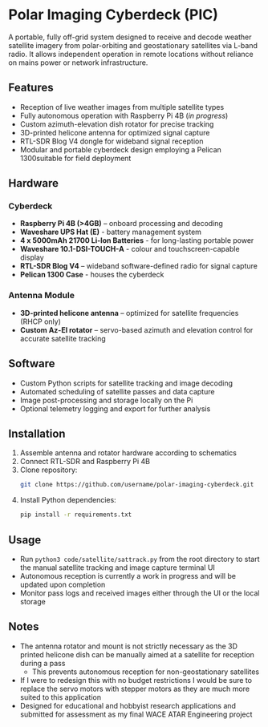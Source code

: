 # Polar Imaging Cyberdeck (PIC)

A portable, fully off-grid system designed to receive and decode weather satellite imagery from polar-orbiting and geostationary satellites via L-band radio. It allows independent operation in remote locations without reliance on mains power or network infrastructure.

## Features

- Reception of live weather images from multiple satellite types
- Fully autonomous operation with Raspberry Pi 4B (*in progress*)
- Custom azimuth-elevation dish rotator for precise tracking
- 3D-printed helicone antenna for optimized signal capture
- RTL-SDR Blog V4 dongle for wideband signal reception
- Modular and portable cyberdeck design employing a Pelican 1300suitable for field deployment

## Hardware
### Cyberdeck
- **Raspberry Pi 4B (>4GB)** – onboard processing and decoding
- **Waveshare UPS Hat (E)** - battery management system
- **4 x 5000mAh 21700 Li-Ion Batteries** - for long-lasting portable power
- **Waveshare 10.1-DSI-TOUCH-A** - colour and touchscreen-capable display
- **RTL-SDR Blog V4** – wideband software-defined radio for signal capture
- **Pelican 1300 Case** - houses the cyberdeck

### Antenna Module
- **3D-printed helicone antenna** – optimized for satellite frequencies (RHCP only)
- **Custom Az-El rotator** – servo-based azimuth and elevation control for accurate satellite tracking

## Software

- Custom Python scripts for satellite tracking and image decoding
- Automated scheduling of satellite passes and data capture
- Image post-processing and storage locally on the Pi
- Optional telemetry logging and export for further analysis

## Installation

1. Assemble antenna and rotator hardware according to schematics
2. Connect RTL-SDR and Raspberry Pi 4B
3. Clone repository:
   ```bash
   git clone https://github.com/username/polar-imaging-cyberdeck.git
4. Install Python dependencies:
   ```bash
   pip install -r requirements.txt

## Usage

- Run `python3 code/satellite/sattrack.py` from the root directory to start the manual satellite tracking and image capture terminal UI
- Autonomous reception is currently a work in progress and will be updated upon completion
- Monitor pass logs and received images either through the UI or the local storage

## Notes

- The antenna rotator and mount is not strictly necessary as the 3D printed helicone dish can be manually aimed at a satellite for reception during a pass
  - This prevents autonomous reception for non-geostationary satellites
- If I were to redesign this with no budget restrictions I would be sure to replace the servo motors with stepper motors as they are much more suited to this application
- Designed for educational and hobbyist research applications and submitted for assessment as my final WACE ATAR Engineering project

